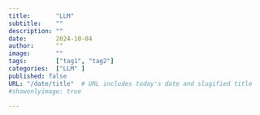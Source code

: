 ```yaml
---
title:       "LLM"
subtitle:    ""
description: ""
date:        2024-10-04
author:      ""
image:       ""
tags:        ["tag1", "tag2"]
categories:  ["LLM" ]
published: false
URL: "/date/title"  # URL includes today's date and slugified title
#showonlyimage: true

---
```

